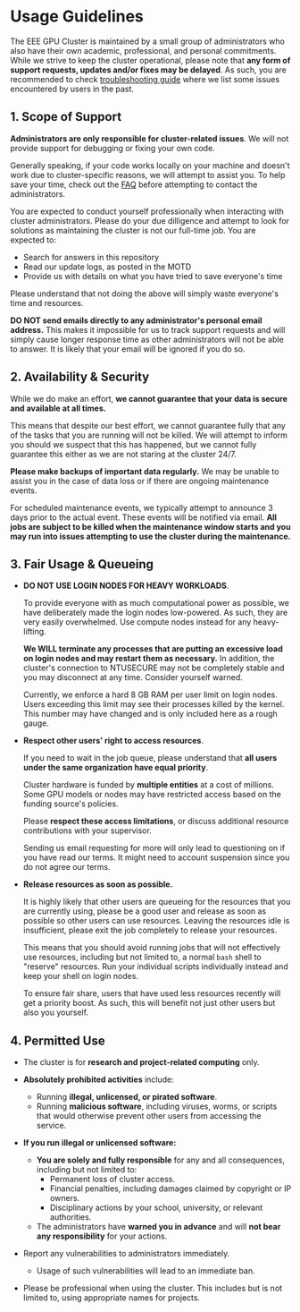 # Usage Guidelines

The EEE GPU Cluster is maintained by a small group of administrators who also
have their own academic, professional, and personal commitments. While we
strive to keep the cluster operational, please note that **any form of support
requests, updates and/or fixes may be delayed**. As such, you are recommended
to check [troubleshooting guide](troubleshooting.md) where we list some issues
encountered by users in the past.

## 1. Scope of Support

**Administrators are only responsible for cluster-related issues**. We will
not provide support for debugging or fixing your own code.

Generally speaking, if your code works locally on your machine and doesn't work
due to cluster-specific reasons, we will attempt to assist you. To help save
your time, check out the [FAQ](troubleshooting.md) before attempting to contact
the administrators.

You are expected to conduct yourself professionally when interacting with
cluster administrators. Please do your due dilligence and attempt to look for
solutions as maintaining the cluster is not our full-time job. You are expected
to:

- Search for answers in this repository
- Read our update logs, as posted in the MOTD
- Provide us with details on what you have tried to save everyone's time

Please understand that not doing the above will simply waste everyone's time and
resources.

**DO NOT send emails directly to any administrator's personal email address.**
This makes it impossible for us to track support requests and will simply cause
longer response time as other administrators will not be able to answer. It is
likely that your email will be ignored if you do so.

## 2. Availability & Security

While we do make an effort, **we cannot guarantee that your data is secure and
available at all times.**

This means that despite our best effort, we cannot guarantee fully that any of
the tasks that you are running will not be killed. We will attempt to inform you
should we suspect that this has happened, but we cannot fully guarantee this
either as we are not staring at the cluster 24/7.

**Please make backups of important data regularly.** We may be unable to assist
you in the case of data loss or if there are ongoing maintenance events.

For scheduled maintenance events, we typically attempt to announce 3 days prior
to the actual event. These events will be notified via email. **All jobs are
subject to be killed when the maintenance window starts and you may run into
issues attempting to use the cluster during the maintenance.**

## 3. Fair Usage & Queueing

- **DO NOT USE LOGIN NODES FOR HEAVY WORKLOADS**.

    To provide everyone with as much computational power as possible, we have
    deliberately made the login nodes low-powered. As such, they are very
    easily overwhelmed. Use compute nodes instead for any heavy-lifting.

    **We WILL terminate any processes that are putting an excessive load on
    login nodes and may restart them as necessary.** In addition, the cluster's
    connection to NTUSECURE may not be completely stable and you may disconnect
    at any time. Consider yourself warned.

    Currently, we enforce a hard 8 GB RAM per user limit on login nodes. Users
    exceeding this limit may see their processes killed by the kernel. This
    number may have changed and is only included here as a rough gauge.

- **Respect other users' right to access resources**.

    If you need to wait in the job queue, please understand that **all users
    under the same organization have equal priority**.

    Cluster hardware is funded by **multiple entities** at a cost of millions.
    Some GPU models or nodes may have restricted access based on the funding
    source's policies.

    Please **respect these access limitations**, or discuss additional resource
    contributions with your supervisor.

    Sending us email requesting for more will only lead to questioning on if you
    have read our terms. It might need to account suspension since you do not agree
    our terms.

- **Release resources as soon as possible.**

    It is highly likely that other users are queueing for the resources that
    you are currently using, please be a good user and release as soon as
    possible so other users can use resources. Leaving the resources idle is
    insufficient, please exit the job completely to release your resources.

    This means that you should avoid running jobs that will not effectively use
    resources, including but not limited to, a normal `bash` shell to "reserve"
    resources. Run your individual scripts individually instead and keep your
    shell on login nodes.

    To ensure fair share, users that have used less resources recently will get
    a priority boost. As such, this will benefit not just other users but also
    you yourself.

## 4. Permitted Use

- The cluster is for **research and project-related computing** only.

- **Absolutely prohibited activities** include:
  - Running **illegal, unlicensed, or pirated software**.
  - Running **malicious software**, including viruses, worms, or scripts that
    would otherwise prevent other users from accessing the service.

- **If you run illegal or unlicensed software:**
  - **You are solely and fully responsible** for any and all consequences,
    including but not limited to:
    - Permanent loss of cluster access.
    - Financial penalties, including damages claimed by copyright or IP owners.
    - Disciplinary actions by your school, university, or relevant authorities.
  - The administrators have **warned you in advance** and will **not bear any
    responsibility** for your actions.

- Report any vulnerabilities to administrators immediately.
  - Usage of such vulnerabilities will lead to an immediate ban.

- Please be professional when using the cluster. This includes but is not
  limited to, using appropriate names for projects.
